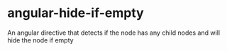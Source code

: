 # angular-hide-if-empty
An angular directive that detects if the node has any child nodes and will hide the node if empty
